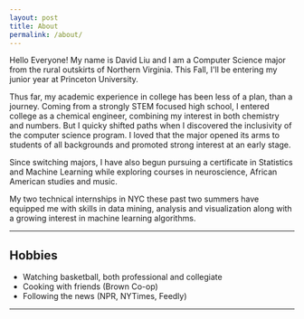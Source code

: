 ```yaml
---
layout: post
title: About
permalink: /about/
---
```


Hello Everyone! My name is David Liu and I am a Computer Science major from the rural outskirts of Northern Virginia. This Fall, I'll be entering my junior year at Princeton University. 

Thus far, my academic experience in college has been less of a plan, than a journey. Coming from a strongly STEM focused high school, I entered college as a chemical engineer, combining my interest in both chemistry and numbers. But I quicky shifted paths when I discovered the inclusivity of the computer science program. I loved that the major opened its arms to students of all backgrounds and promoted strong interest at an early stage.

Since switching majors, I have also begun pursuing a certificate in Statistics and Machine Learning while exploring courses in neuroscience, African American studies and music. 

My two technical internships in NYC these past two summers have equipped me with skills in data mining, analysis and visualization along with a growing interest in machine learning algorithms. 

***

## Hobbies

* Watching basketball, both professional and collegiate
* Cooking with friends (Brown Co-op)
* Following the news (NPR, NYTimes, Feedly)

***




